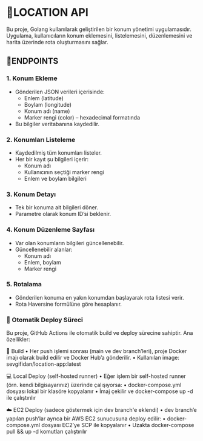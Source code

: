 # 📍LOCATION API
Bu proje, Golang kullanılarak geliştirilen bir konum yönetimi uygulamasıdır. Uygulama, kullanıcıların konum eklemesini, listelemesini, düzenlemesini ve harita üzerinde rota oluşturmasını sağlar.

## 📌ENDPOINTS

### 1. Konum Ekleme
- Gönderilen JSON verileri içerisinde:
    - Enlem (latitude)
    - Boylam (longitude)
    - Konum adı (name)
    - Marker rengi (color) – hexadecimal formatında
- Bu bilgiler veritabanına kaydedilir.

### 2. Konumları Listeleme
- Kaydedilmiş tüm konumları listeler.
- Her bir kayıt şu bilgileri içerir:
    - Konum adı
    - Kullanıcının seçtiği marker rengi
    - Enlem ve boylam bilgileri

### 3. Konum Detayı
- Tek bir konuma ait bilgileri döner.
- Parametre olarak konum ID’si beklenir.

### 4. Konum Düzenleme Sayfası
- Var olan konumların bilgileri güncellenebilir.
- Güncellenebilir alanlar:
    - Konum adı
    - Enlem, boylam
    - Marker rengi

### 5. Rotalama
- Gönderilen konuma en yakın konumdan başlayarak rota listesi verir.
- Rota Haversine formülüne göre hesaplanır.

### 🚀 Otomatik Deploy Süreci

Bu proje, GitHub Actions ile otomatik build ve deploy sürecine sahiptir. Ana özellikler:

🔧 Build
•	Her push işlemi sonrası (main ve dev branch’leri), proje Docker imajı olarak build edilir ve Docker Hub’a gönderilir.
•	Kullanılan image: sevgifidan/location-app:latest

💻 Local Deploy (self-hosted runner)
•	Eğer işlem bir self-hosted runner (örn. kendi bilgisayarınız) üzerinde çalışıyorsa:
•	docker-compose.yml dosyası lokal bir klasöre kopyalanır
•	İmaj çekilir ve docker-compose up -d ile çalıştırılır

☁️ EC2 Deploy (sadece göstermek için dev branch'e eklendi)
•	dev branch’e yapılan push’lar ayrıca bir AWS EC2 sunucusuna deploy edilir:
•	docker-compose.yml dosyası EC2’ye SCP ile kopyalanır
•	Uzakta docker-compose pull && up -d komutları çalıştırılır